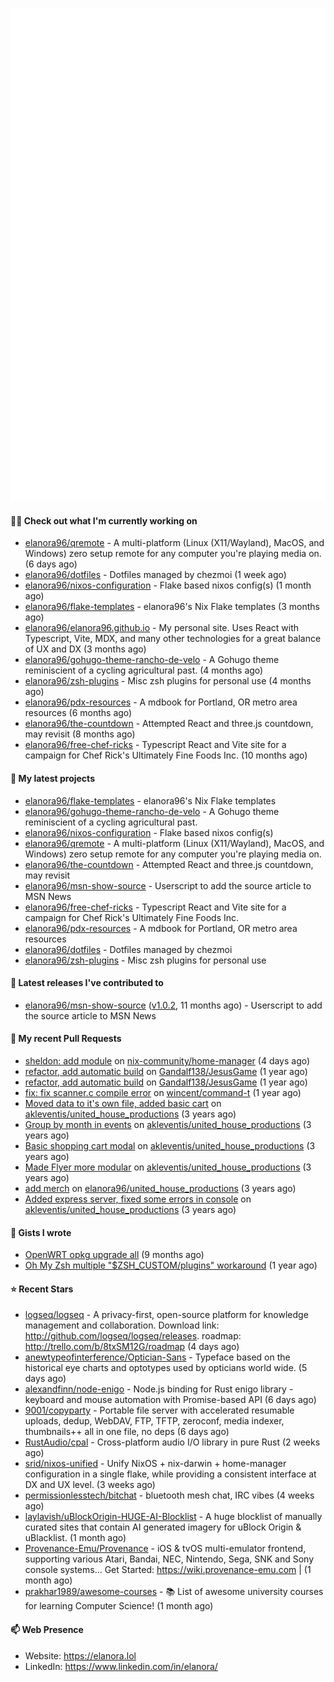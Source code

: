 <p align="center">
    <picture>
      <img alt="Metrics" src="github-metrics.svg" />
    </picture>
</p>

#### 👩‍💻 Check out what I'm currently working on

- [elanora96/qremote](https://github.com/elanora96/qremote) - A multi-platform (Linux (X11/Wayland), MacOS, and Windows) zero setup remote for any computer you&#39;re playing media on. (6 days ago)
- [elanora96/dotfiles](https://github.com/elanora96/dotfiles) - Dotfiles managed by chezmoi (1 week ago)
- [elanora96/nixos-configuration](https://github.com/elanora96/nixos-configuration) - Flake based nixos config(s) (1 month ago)
- [elanora96/flake-templates](https://github.com/elanora96/flake-templates) - elanora96&#39;s Nix Flake templates (3 months ago)
- [elanora96/elanora96.github.io](https://github.com/elanora96/elanora96.github.io) - My personal site. Uses React with Typescript, Vite, MDX, and many other technologies for a great balance of UX and DX (3 months ago)
- [elanora96/gohugo-theme-rancho-de-velo](https://github.com/elanora96/gohugo-theme-rancho-de-velo) - A Gohugo theme reminiscient of a cycling agricultural past. (4 months ago)
- [elanora96/zsh-plugins](https://github.com/elanora96/zsh-plugins) - Misc zsh plugins for personal use (4 months ago)
- [elanora96/pdx-resources](https://github.com/elanora96/pdx-resources) - A mdbook for Portland, OR metro area resources (6 months ago)
- [elanora96/the-countdown](https://github.com/elanora96/the-countdown) - Attempted React and three.js countdown, may revisit (8 months ago)
- [elanora96/free-chef-ricks](https://github.com/elanora96/free-chef-ricks) - Typescript React and Vite site for a campaign for Chef Rick&#39;s Ultimately Fine Foods Inc. (10 months ago)

#### 🌱 My latest projects

- [elanora96/flake-templates](https://github.com/elanora96/flake-templates) - elanora96&#39;s Nix Flake templates
- [elanora96/gohugo-theme-rancho-de-velo](https://github.com/elanora96/gohugo-theme-rancho-de-velo) - A Gohugo theme reminiscient of a cycling agricultural past.
- [elanora96/nixos-configuration](https://github.com/elanora96/nixos-configuration) - Flake based nixos config(s)
- [elanora96/qremote](https://github.com/elanora96/qremote) - A multi-platform (Linux (X11/Wayland), MacOS, and Windows) zero setup remote for any computer you&#39;re playing media on.
- [elanora96/the-countdown](https://github.com/elanora96/the-countdown) - Attempted React and three.js countdown, may revisit
- [elanora96/msn-show-source](https://github.com/elanora96/msn-show-source) - Userscript to add the source article to MSN News
- [elanora96/free-chef-ricks](https://github.com/elanora96/free-chef-ricks) - Typescript React and Vite site for a campaign for Chef Rick&#39;s Ultimately Fine Foods Inc.
- [elanora96/pdx-resources](https://github.com/elanora96/pdx-resources) - A mdbook for Portland, OR metro area resources
- [elanora96/dotfiles](https://github.com/elanora96/dotfiles) - Dotfiles managed by chezmoi
- [elanora96/zsh-plugins](https://github.com/elanora96/zsh-plugins) - Misc zsh plugins for personal use

#### 🔭 Latest releases I've contributed to

- [elanora96/msn-show-source](https://github.com/elanora96/msn-show-source) ([v1.0.2](https://github.com/elanora96/msn-show-source/releases/tag/v1.0.2), 11 months ago) - Userscript to add the source article to MSN News

#### 🔨 My recent Pull Requests

- [sheldon: add module](https://github.com/nix-community/home-manager/pull/7591) on [nix-community/home-manager](https://github.com/nix-community/home-manager) (4 days ago)
- [refactor, add automatic build](https://github.com/Gandalf138/JesusGame/pull/2) on [Gandalf138/JesusGame](https://github.com/Gandalf138/JesusGame) (1 year ago)
- [refactor, add automatic build](https://github.com/Gandalf138/JesusGame/pull/1) on [Gandalf138/JesusGame](https://github.com/Gandalf138/JesusGame) (1 year ago)
- [fix: fix scanner.c compile error](https://github.com/wincent/command-t/pull/423) on [wincent/command-t](https://github.com/wincent/command-t) (1 year ago)
- [Moved data to it&#39;s own file, added basic cart](https://github.com/akleventis/united_house_productions/pull/5) on [akleventis/united_house_productions](https://github.com/akleventis/united_house_productions) (3 years ago)
- [Group by month in events](https://github.com/akleventis/united_house_productions/pull/4) on [akleventis/united_house_productions](https://github.com/akleventis/united_house_productions) (3 years ago)
- [Basic shopping cart modal](https://github.com/akleventis/united_house_productions/pull/3) on [akleventis/united_house_productions](https://github.com/akleventis/united_house_productions) (3 years ago)
- [Made Flyer more modular](https://github.com/akleventis/united_house_productions/pull/2) on [akleventis/united_house_productions](https://github.com/akleventis/united_house_productions) (3 years ago)
- [add merch](https://github.com/elanora96/united_house_productions/pull/1) on [elanora96/united_house_productions](https://github.com/elanora96/united_house_productions) (3 years ago)
- [Added express server, fixed some errors in console](https://github.com/akleventis/united_house_productions/pull/1) on [akleventis/united_house_productions](https://github.com/akleventis/united_house_productions) (3 years ago)

#### 📓 Gists I wrote

- [OpenWRT opkg upgrade all](https://gist.github.com/6036dee1d40cf168f9528319a80ab4b9) (9 months ago)
- [Oh My Zsh multiple &#34;$ZSH_CUSTOM/plugins&#34; workaround](https://gist.github.com/b2424fa9f70d7549fd0590c58949f686) (1 year ago)

#### ⭐ Recent Stars

- [logseq/logseq](https://github.com/logseq/logseq) - A privacy-first, open-source platform for knowledge management and collaboration. Download link:  http://github.com/logseq/logseq/releases. roadmap: http://trello.com/b/8txSM12G/roadmap (4 days ago)
- [anewtypeofinterference/Optician-Sans](https://github.com/anewtypeofinterference/Optician-Sans) - Typeface based on the historical eye charts and optotypes used by opticians world wide. (5 days ago)
- [alexandfinn/node-enigo](https://github.com/alexandfinn/node-enigo) - Node.js binding for Rust enigo library - keyboard and mouse automation with Promise-based API (6 days ago)
- [9001/copyparty](https://github.com/9001/copyparty) - Portable file server with accelerated resumable uploads, dedup, WebDAV, FTP, TFTP, zeroconf, media indexer, thumbnails&#43;&#43; all in one file, no deps (6 days ago)
- [RustAudio/cpal](https://github.com/RustAudio/cpal) - Cross-platform audio I/O library in pure Rust (2 weeks ago)
- [srid/nixos-unified](https://github.com/srid/nixos-unified) - Unify NixOS &#43; nix-darwin &#43; home-manager configuration in a single flake, while providing a consistent interface at DX and UX level. (3 weeks ago)
- [permissionlesstech/bitchat](https://github.com/permissionlesstech/bitchat) - bluetooth mesh chat, IRC vibes (4 weeks ago)
- [laylavish/uBlockOrigin-HUGE-AI-Blocklist](https://github.com/laylavish/uBlockOrigin-HUGE-AI-Blocklist) - A huge blocklist of manually curated sites that contain AI generated imagery for uBlock Origin &amp; uBlacklist. (1 month ago)
- [Provenance-Emu/Provenance](https://github.com/Provenance-Emu/Provenance) - iOS &amp; tvOS multi-emulator frontend, supporting various Atari, Bandai, NEC, Nintendo, Sega, SNK and Sony console systems… Get Started:  https://wiki.provenance-emu.com  |  (1 month ago)
- [prakhar1989/awesome-courses](https://github.com/prakhar1989/awesome-courses) - :books: List of awesome university courses for learning Computer Science! (1 month ago)

#### 📫 Web Presence

- Website: https://elanora.lol
- LinkedIn: https://www.linkedin.com/in/elanora/
